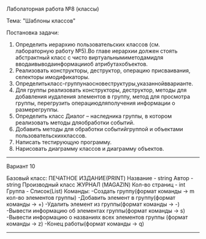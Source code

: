 Лаболаторная работа №8 (классы)

Тема: "Шаблоны классов"

Постановка задачи:
1.	Определить иерархию пользовательских классов (см. лабораторную работу №5).Во главе иерархии должен стоять абстрактный класс с чисто виртуальнымиметодамидля вводаивыводаинформацииоб атрибутахобъектов.
2.	Реализовать конструкторы, деструктор, операцию присваивания, селекторы имодификаторы.
3.	Определитькласс-группунаосновеструктуры,указаннойвварианте.
4.	Для группы реализовать конструкторы, деструктор, методы для добавления иудаления элементов в группу, метод для просмотра группы, перегрузить операциюдляполучения информации о размерегруппы.
5.	Определить класс Диалог – наследника группы, в котором реализовать методы дляобработки событий.
6.	Добавить методы для обработки событийгруппой и объектами пользовательскихклассов.
7.	Написать тестирующую программу.
8.	Нарисовать диаграмму классов и диаграмму объектов.

*************
Вариант 10

Базовый класс:
ПЕЧАТНОЕ ИЗДАНИЕ(PRINT)
Название - string 
Автор - string
Производный класс
ЖУРНАЛ (MAGAZIN)
Кол-во страниц - int
Группа - Список(List)
Команды:
-Создать группу(формат команды -> m кол-во элементов группы)
-Добавить элемент в группу(формат команды -> +)
-Удалить элемент из группы(формат команды -> -)
-Вывести информацию об элементах группы(формат команды -> s)
-Вывести информацию о названиях всех элементов группы (формат команды -> z)
-Конец работы(формат команды -> q)
*************
